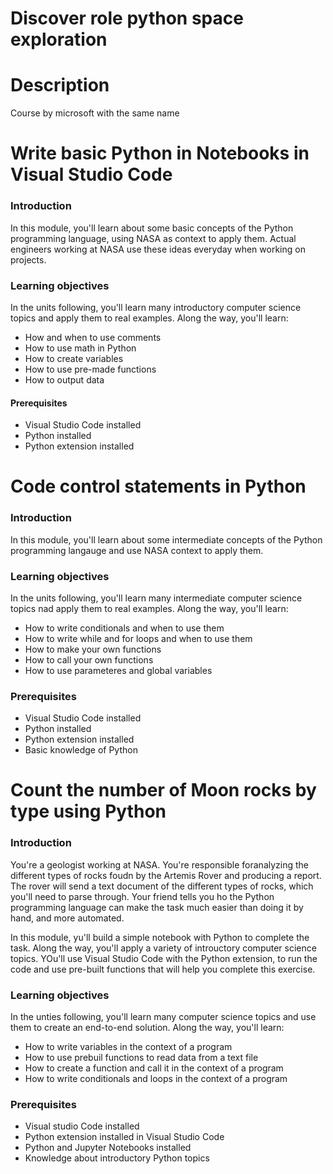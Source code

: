 # Discover role python space exploration

# Description
Course by microsoft with the same name

# Write basic Python in Notebooks in Visual Studio Code

### Introduction
In this module, you'll learn about some basic concepts of the Python programming language, using NASA as context to apply them. Actual engineers working at NASA use these ideas everyday when working on projects.

### Learning objectives
In the units following, you'll learn many introductory computer science topics and apply them to real examples. Along the way, you'll learn:

- How and when to use comments
- How to use math in Python
- How to create variables
- How to use pre-made functions
- How to output data

#### Prerequisites
- Visual Studio Code installed
- Python installed
- Python extension installed


# Code control statements in Python

### Introduction

In this module, you'll learn about some intermediate concepts of the Python programming langauge and use NASA context to apply them.

### Learning objectives

In the units following, you'll learn many intermediate computer science topics nad apply them to real examples. Along the way, you'll learn:

- How to write conditionals and when to use them
- How to write while and for loops and when to use them
- How to make your own functions
- How to call your own functions
- How to use parameteres and global variables

### Prerequisites

- Visual Studio Code installed
- Python installed
- Python extension installed
- Basic knowledge of Python

# Count the number of Moon rocks by type using Python

### Introduction

You're a geologist working at NASA. You're responsible foranalyzing the different types of rocks foudn by the Artemis Rover and producing a report. The rover will send a text document of the different types of rocks, which you'll need to parse through. Your friend tells you ho the Python programming language can make the task much easier than doing it by hand, and more automated.

In this module, yu'll build a simple notebook with Python to complete the task. Along the way, you'll apply a variety of introuctory computer science topics. YOu'll use Visual Studio Code with the Python extension, to run the code and use pre-built functions that will help you complete this exercise.

### Learning objectives

In the unties following, you'll learn many computer science topics and use them to create an end-to-end solution. Along the way, you'll learn:

- How to write variables in the context of a program
- How to use prebuil functions to read data from a text file
- How to create a function and call it in the context of a program
- How to write conditionals and loops in the context of a program

### Prerequisites

- Visual studio Code installed
- Python extension installed in Visual Studio Code
- Python and Jupyter Notebooks installed
- Knowledge about introductory Python topics
